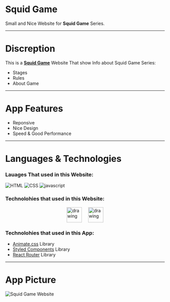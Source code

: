 # Squid Game

Small and Nice Website for **Squid Game** Series.

-----

# Discreption
This is a [**Squid Game**](https://squid-game-green.vercel.app/#/about) Website That show Info about Squid Game Series:
  - Stages
  - Rules
  - About Game

-----

# App Features
  - Reponsive
  - Nice Design
  - Speed & Good Performance

-----

# Languages & Technologies
### Lauages That used in this Website:

![HTML](https://img.icons8.com/color/48/000000/html-5--v1.png)
![CSS](https://img.icons8.com/color/48/000000/css3.png)
![javascript](https://img.icons8.com/color/48/000000/javascript--v2.png)

### Technolohies that used in this Website:

<div style="display: flex; justify-content: center; align-items: center; gap: 20px;">
  <img src="https://cdn-icons-png.flaticon.com/512/3334/3334886.png" alt="drawing" width="48" height="48"/>
  <img src="https://cdn-icons-png.flaticon.com/512/5968/5968672.png" alt="drawing" width="48" height="48"/>
</div>

### Technolohies that used in this App:
 - [Animate.css](https://animate.style/) Library
 - [Styled Components](https://styled-components.com/) Library
 - [React Router](https://reactrouter.com/) Library

-----

# App Picture
![Squid Game Website](https://github.com/ahmedmohmd/H--Squid-Game/blob/main/App%20Image.png?raw=true)
